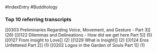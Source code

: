 #IndexEntry #Buddhology

### Top 10 referring transcripts
[[0303 Preliminaries Regarding Voice, Movement, and Gesture - Part 3]] (26)
[[0122 Dilemmas and Delineations - How did we get here Part 5]] (5)
[[0127 From Insight to Love]] (2)
[[1229 What is Insight]] (2)
[[0124 Eros Unfettered Part 2]] (1)
[[0202 Logos in the Garden of Souls Part 1]] (1)

